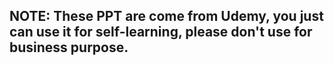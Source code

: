 ## NOTE: These PPT are come from Udemy, you just can use it for self-learning, please don't use for business purpose.
